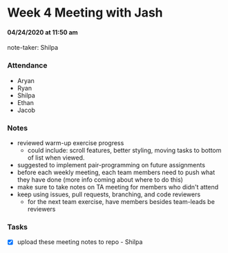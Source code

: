 # Week 4 Meeting with Jash
#### 04/24/2020 at 11:50 am 
note-taker: Shilpa
### Attendance
- Aryan
- Ryan
- Shilpa
- Ethan
- Jacob

### Notes
- reviewed warm-up exercise progress
  - could include: scroll features, better styling, moving tasks to bottom of list when viewed.
- suggested to implement pair-programming on future assignments
- before each weekly meeting, each team members need to push what they have done (more info coming about where to do this)
- make sure to take notes on TA meeting for members who didn't attend
- keep using issues, pull requests, branching, and code reviewers
  - for the next team exercise, have members besides team-leads be reviewers

### Tasks
- [x] upload these meeting notes to repo - Shilpa
